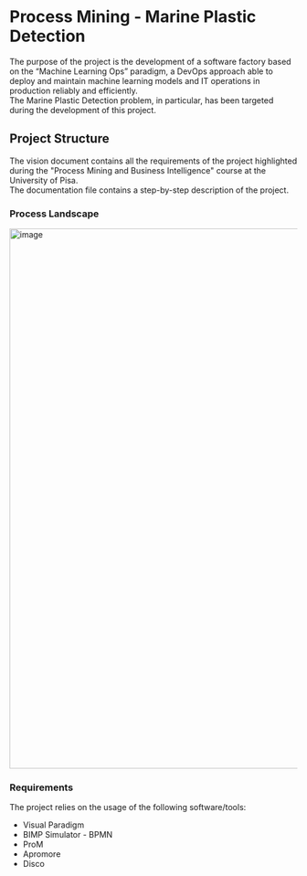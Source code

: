 

# Process Mining - Marine Plastic Detection
The purpose of the project is the development of a software factory based on the “Machine Learning Ops” paradigm, a DevOps approach able to deploy and maintain machine learning models and IT operations in production reliably and efficiently.<br>
The Marine Plastic Detection problem, in particular, has been targeted during the development of this project.

## Project Structure
The vision document contains all the requirements of the project highlighted during the "Process Mining and Business Intelligence" course at the University of Pisa.<br>
The documentation file contains a step-by-step description of the project.

### Process Landscape
<img width="946" alt="image" src="https://github.com/terranovaa/MarinePlasticDetection/assets/61695945/925e6543-239e-4ef2-a1c8-2fb0fc9e1dee">

### Requirements
The project relies on the usage of the following software/tools:
<ul>
<li>Visual Paradigm</li>
<li>BIMP Simulator - BPMN</li>
<li>ProM</li>
<li>Apromore</li>
<li>Disco</li>
</ul>

